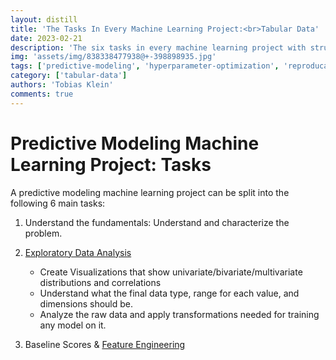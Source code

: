 ```yaml
---
layout: distill
title: 'The Tasks In Every Machine Learning Project:<br>Tabular Data'
date: 2023-02-21
description: 'The six tasks in every machine learning project with structured data.'
img: 'assets/img/838338477938@+-398898935.jpg'
tags: ['predictive-modeling', 'hyperparameter-optimization', 'reproducable-code', 'tabular-data', 'feature-engineering']
category: ['tabular-data']
authors: 'Tobias Klein'
comments: true
---
```

# Predictive Modeling Machine Learning Project: Tasks

A predictive modeling machine learning project can be split into the following 6
main tasks:

1. Understand the fundamentals: Understand and characterize the problem.



2. [Exploratory Data Analysis](https://en.wikipedia.org/wiki/Exploratory_data_analysis)
    - Create Visualizations that show univariate/bivariate/multivariate distributions and correlations
    - Understand what the final data type, range for each value, and dimensions should be.
    - Analyze the raw data and apply transformations needed for training any model on it.
3. Baseline Scores & [Feature Engineering](https://en.wikipedia.org/wiki/Feature_engineering)

